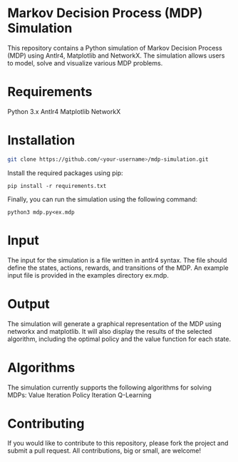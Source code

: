 # Markov Decision Process (MDP) Simulation
This repository contains a Python simulation of Markov Decision Process (MDP) using Antlr4, Matplotlib and NetworkX. The simulation allows users to model, solve and visualize various MDP problems.

# Requirements
Python 3.x
Antlr4
Matplotlib
NetworkX

# Installation
```bash
git clone https://github.com/<your-username>/mdp-simulation.git


```

Install the required packages using pip:

```
pip install -r requirements.txt
```

Finally, you can run the simulation using the following command:

```
python3 mdp.py<ex.mdp
```



# Input
The input for the simulation is a file written in antlr4 syntax. The file should define the states, actions, rewards, and transitions of the MDP. An example input file is provided in the examples directory ex.mdp.

# Output
The simulation will generate a graphical representation of the MDP using networkx and matplotlib. It will also display the results of the selected algorithm, including the optimal policy and the value function for each state.

# Algorithms
The simulation currently supports the following algorithms for solving MDPs:
Value Iteration
Policy Iteration
Q-Learning

# Contributing
If you would like to contribute to this repository, please fork the project and submit a pull request. All contributions, big or small, are welcome!





